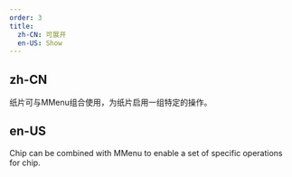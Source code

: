 ```yaml
---
order: 3
title:
  zh-CN: 可展开
  en-US: Show
---
```


## zh-CN

纸片可与MMenu组合使用，为纸片启用一组特定的操作。

## en-US

Chip can be combined with MMenu to enable a set of specific operations for chip.
